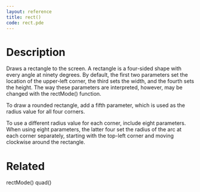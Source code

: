 ```yaml
---
layout: reference
title: rect()
code: rect.pde
---
```


# Description

Draws a rectangle to the screen. A rectangle is a four-sided shape with every angle at ninety degrees. By default, the first two parameters set the location of the upper-left corner, the third sets the width, and the fourth sets the height. The way these parameters are interpreted, however, may be changed with the rectMode() function.

To draw a rounded rectangle, add a fifth parameter, which is used as the radius value for all four corners.

To use a different radius value for each corner, include eight parameters. When using eight parameters, the latter four set the radius of the arc at each corner separately, starting with the top-left corner and moving clockwise around the rectangle.



# Related

rectMode()
quad()
